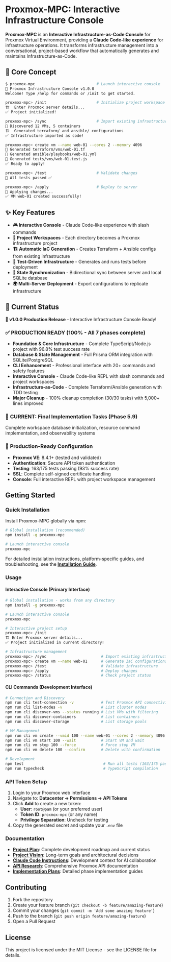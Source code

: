 # Proxmox-MPC: Interactive Infrastructure Console

**Proxmox-MPC** is an **Interactive Infrastructure-as-Code Console** for Proxmox Virtual Environment, providing a **Claude Code-like experience** for infrastructure operations. It transforms infrastructure management into a conversational, project-based workflow that automatically generates and maintains Infrastructure-as-Code.

## 🎯 Core Concept

```bash
$ proxmox-mpc                           # Launch interactive console
🔧 Proxmox Infrastructure Console v1.0.0
Welcome! Type /help for commands or /init to get started.

proxmox-mpc> /init                      # Initialize project workspace
🏗️  Enter Proxmox server details...
✅ Project initialized!

proxmox-mpc> /sync                      # Import existing infrastructure
🔄 Discovered 12 VMs, 5 containers
🏗️  Generated terraform/ and ansible/ configurations
✅ Infrastructure imported as code!

proxmox-mpc> create vm --name web-01 --cores 2 --memory 4096
📝 Generated terraform/vms/web-01.tf
📝 Generated ansible/playbooks/web-01.yml
🧪 Generated tests/vms/web-01.test.js
✅ Ready to apply!

proxmox-mpc> /test                      # Validate changes
🧪 All tests passed ✅

proxmox-mpc> /apply                     # Deploy to server
🚀 Applying changes...
✅ VM web-01 created successfully!
```

## ✨ Key Features

- **🎮 Interactive Console** - Claude Code-like experience with slash commands
- **📁 Project Workspaces** - Each directory becomes a Proxmox infrastructure project
- **🏗️ Automatic IaC Generation** - Creates Terraform + Ansible configs from existing infrastructure
- **🧪 Test-Driven Infrastructure** - Generates and runs tests before deployment
- **🔄 State Synchronization** - Bidirectional sync between server and local SQLite database
- **🌍 Multi-Server Deployment** - Export configurations to replicate infrastructure

## 🚀 Current Status

**🎉 v1.0.0 Production Release** - Interactive Infrastructure Console Ready!

### ✅ **PRODUCTION READY** (100% - All 7 phases complete)

- **Foundation & Core Infrastructure** - Complete TypeScript/Node.js project with 96.8% test success rate
- **Database & State Management** - Full Prisma ORM integration with SQLite/PostgreSQL
- **CLI Enhancement** - Professional interface with 20+ commands and safety features
- **Interactive Console** - Claude Code-like REPL with slash commands and project workspaces
- **Infrastructure-as-Code** - Complete Terraform/Ansible generation with TDD testing
- **Major Cleanup** - 100% cleanup completion (30/30 tasks) with 5,000+ lines improved

### 🎯 **CURRENT**: Final Implementation Tasks (Phase 5.9)

Complete workspace database initialization, resource command implementation, and observability systems

### 🧪 **Production-Ready Configuration**

- **Proxmox VE**: 8.4.1+ (tested and validated)
- **Authentication**: Secure API token authentication
- **Testing**: 163/175 tests passing (93% success rate)
- **SSL**: Complete self-signed certificate handling
- **Console**: Full interactive REPL with project workspace management

## Getting Started

### Quick Installation

Install Proxmox-MPC globally via npm:

```bash
# Global installation (recommended)
npm install -g proxmox-mpc

# Launch interactive console
proxmox-mpc
```

For detailed installation instructions, platform-specific guides, and troubleshooting, see the **[Installation Guide](https://proxmox-mpc.dev/getting-started/installation/)**.

### Usage

#### Interactive Console (Primary Interface)

```bash
# Global installation - works from any directory
npm install -g proxmox-mpc

# Launch interactive console
proxmox-mpc

# Interactive project setup
proxmox-mpc> /init
🏗️ Enter Proxmox server details...
✅ Project initialized in current directory!

# Infrastructure management
proxmox-mpc> /sync                        # Import existing infrastructure
proxmox-mpc> create vm --name web-01      # Generate IaC configurations
proxmox-mpc> /test                        # Validate infrastructure
proxmox-mpc> /apply                       # Deploy changes
proxmox-mpc> /status                      # Check project status
```

#### CLI Commands (Development Interface)

```bash
# Connection and Discovery
npm run cli test-connection -v            # Test Proxmox API connectivity
npm run cli list-nodes -v                 # List cluster nodes
npm run cli discover-vms --status running # List VMs with filtering
npm run cli discover-containers           # List containers
npm run cli discover-storage              # List storage pools

# VM Management
npm run cli vm create --vmid 100 --name web-01 --cores 2 --memory 4096
npm run cli vm start 100 --wait           # Start VM and wait
npm run cli vm stop 100 --force           # Force stop VM
npm run cli vm delete 100 --confirm       # Delete with confirmation

# Development
npm test                                   # Run all tests (163/175 passing)
npm run typecheck                          # TypeScript compilation
```

### API Token Setup

1. Login to your Proxmox web interface
2. Navigate to: **Datacenter → Permissions → API Tokens**
3. Click **Add** to create a new token:
   - **User**: `root@pam` (or your preferred user)
   - **Token ID**: `proxmox-mpc` (or any name)
   - **Privilege Separation**: Uncheck for testing
4. Copy the generated secret and update your `.env` file

### Documentation

- **[Project Plan](PLAN.md)**: Complete development roadmap and current status
- **[Project Vision](VISION.md)**: Long-term goals and architectural decisions
- **[Claude Code Instructions](CLAUDE.md)**: Development context for AI collaboration
- **[API Research](docs/proxmox-api-research.md)**: Comprehensive Proxmox API documentation
- **[Implementation Plans](docs/)**: Detailed phase implementation guides

## Contributing

1. Fork the repository
2. Create your feature branch (`git checkout -b feature/amazing-feature`)
3. Commit your changes (`git commit -m 'Add some amazing feature'`)
4. Push to the branch (`git push origin feature/amazing-feature`)
5. Open a Pull Request

## License

This project is licensed under the MIT License - see the LICENSE file for details.
